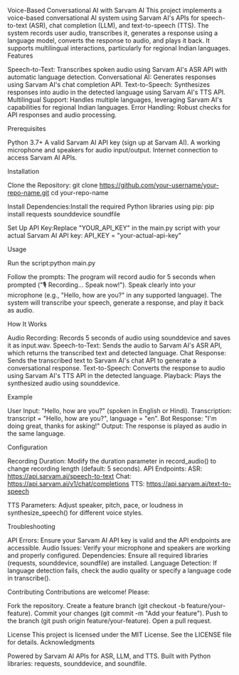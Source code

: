 Voice-Based Conversational AI with Sarvam AI
This project implements a voice-based conversational AI system using Sarvam AI's APIs for speech-to-text (ASR), chat completion (LLM), and text-to-speech (TTS). The system records user audio, transcribes it, generates a response using a language model, converts the response to audio, and plays it back. It supports multilingual interactions, particularly for regional Indian languages.
Features

Speech-to-Text: Transcribes spoken audio using Sarvam AI's ASR API with automatic language detection.
Conversational AI: Generates responses using Sarvam AI's chat completion API.
Text-to-Speech: Synthesizes responses into audio in the detected language using Sarvam AI's TTS API.
Multilingual Support: Handles multiple languages, leveraging Sarvam AI's capabilities for regional Indian languages.
Error Handling: Robust checks for API responses and audio processing.

Prerequisites

Python 3.7+
A valid Sarvam AI API key (sign up at Sarvam AI).
A working microphone and speakers for audio input/output.
Internet connection to access Sarvam AI APIs.

Installation

Clone the Repository:
git clone https://github.com/your-username/your-repo-name.git
cd your-repo-name


Install Dependencies:Install the required Python libraries using pip:
pip install requests sounddevice soundfile


Set Up API Key:Replace "YOUR_API_KEY" in the main.py script with your actual Sarvam AI API key:
API_KEY = "your-actual-api-key"



Usage

Run the script:python main.py


Follow the prompts:
The program will record audio for 5 seconds when prompted ("🎙️ Recording... Speak now!").
Speak clearly into your microphone (e.g., "Hello, how are you?" in any supported language).
The system will transcribe your speech, generate a response, and play it back as audio.



How It Works

Audio Recording: Records 5 seconds of audio using sounddevice and saves it as input.wav.
Speech-to-Text: Sends the audio to Sarvam AI's ASR API, which returns the transcribed text and detected language.
Chat Response: Sends the transcribed text to Sarvam AI's chat API to generate a conversational response.
Text-to-Speech: Converts the response to audio using Sarvam AI's TTS API in the detected language.
Playback: Plays the synthesized audio using sounddevice.

Example

User Input: "Hello, how are you?" (spoken in English or Hindi).
Transcription: transcript = "Hello, how are you?", language = "en".
Bot Response: "I'm doing great, thanks for asking!"
Output: The response is played as audio in the same language.

Configuration

Recording Duration: Modify the duration parameter in record_audio() to change recording length (default: 5 seconds).
API Endpoints:
ASR: https://api.sarvam.ai/speech-to-text
Chat: https://api.sarvam.ai/v1/chat/completions
TTS: https://api.sarvam.ai/text-to-speech


TTS Parameters: Adjust speaker, pitch, pace, or loudness in synthesize_speech() for different voice styles.

Troubleshooting

API Errors: Ensure your Sarvam AI API key is valid and the API endpoints are accessible.
Audio Issues: Verify your microphone and speakers are working and properly configured.
Dependencies: Ensure all required libraries (requests, sounddevice, soundfile) are installed.
Language Detection: If language detection fails, check the audio quality or specify a language code in transcribe().

Contributing
Contributions are welcome! Please:

Fork the repository.
Create a feature branch (git checkout -b feature/your-feature).
Commit your changes (git commit -m "Add your feature").
Push to the branch (git push origin feature/your-feature).
Open a pull request.

License
This project is licensed under the MIT License. See the LICENSE file for details.
Acknowledgments

Powered by Sarvam AI APIs for ASR, LLM, and TTS.
Built with Python libraries: requests, sounddevice, and soundfile.
